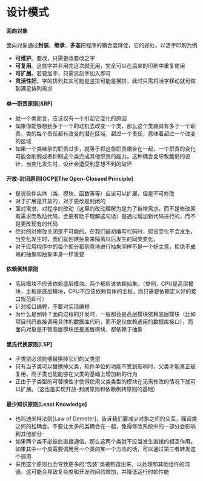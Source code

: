 # 设计模式


#### 面向对象
面向对象通过**封装**、**继承**、**多态**把程序的耦合度降低，它的好处，以活字印刷为例
* **可维护**。要改，只需更改要改之字
* **可复用**。这些字并非用完这次就无用，完全可以在后来的印刷中重复使用
* **可扩展**。若要加字，只需另刻字加入即可
* **灵活性好**。字的排列其实可能是竖排可能是横排，此时只需将活字移动就可做到满足排列需求

#### 单一职责原则[SRP]
* 就一个类而言，应该仅有一个引起它变化的原因
* 如果你能够想到多于一个的动机去改变一个类，那么这个类就具有多于一个职责。类的每个责任都有改变的潜在区域，超过一个责任，意味着超过一个改变的区域
* 如果一个类继承的职责过多，就等于把这些职责耦合在一起，一个职责的变化可能会削弱或者抑制这个类完成其他职责的能力。这种耦合会导致脆弱的设计，当变化发生时，设计会遭受到意想不到的破坏

#### 开放-封闭原则[OCP][The Open-Closeed Principle]
* 是说软件实体（类、模块、函数等等）应该可以扩展，但是不可修改
* 对于扩展是开放的，对于更改是封闭的
* 面对需求，对程序的改动（这里的改动理解为是为了新增需求，而不是修改原有需求而改动代码，会更有助于理解这句话）是通过增加新代码进行的，而不是更改现有的代码
* 绝对的对修改关闭是不可能的。在我们最初编写代码时，假设变化不会发生，当变化发生时，我们就创建抽象来隔离以后发生的同类变化。
* 对于应用程序中的每个部分都刻意地进行抽象同样不是一个好主意，拒绝不成熟的抽象和抽象本身一样重要

#### 依赖倒转原则
* 高层模块不应该依赖底层模块。两个都应该依赖抽象。（举例，CPU是高层模块，主板是底层模块，CPU不应该依赖具体的主板，而只需要依赖定义好的接口规范即可）
* 针对接口编程，不要对实现编程
* 为什么是倒转？面向过程的开发时，一般都会是高层模块依赖底层模块（比如项目代码直接调用具体的数据库代码，而不是仅依赖通用的数据库接口），而面向对象是不管高层模块还是底层模块，都依赖于抽象

#### 里氏代换原则[LSP]
* 子类型必须能够替换掉它们的父类型
* 只有当子类可以替换掉父类，软件单位的功能不受到影响时，父类才能真正被复用，而子类也能能够在父类的基础上增加新的行为
* 正由于子类型的可替换性才使得使用父类类型的模块在无需修改的情况下就可以扩展。（这也是实现开放-封闭原则和依赖倒转原则的基础）

#### 最少知识原则[Least Knowledge]
* 也叫迪米特法则[Law of Demeter]，告诉我们要减少对象之间的交互，强调类之间的松耦合。不要让太多的类耦合在一起，免得修改系统中的一部分会影响到其他部分
* 如果两个类不必彼此直接通信，那么这两个类就不应当发生直接的相互作用。如果其中一个类需要调用另一个类的某一个方法的话，可以通过第三者转发这个调用
* 采用这个原则也会导致更多的“包装”类被制造出来，以处理和其他组件的沟通，这可能会导致复杂度和开发时间的增加，并降低运行时的性能